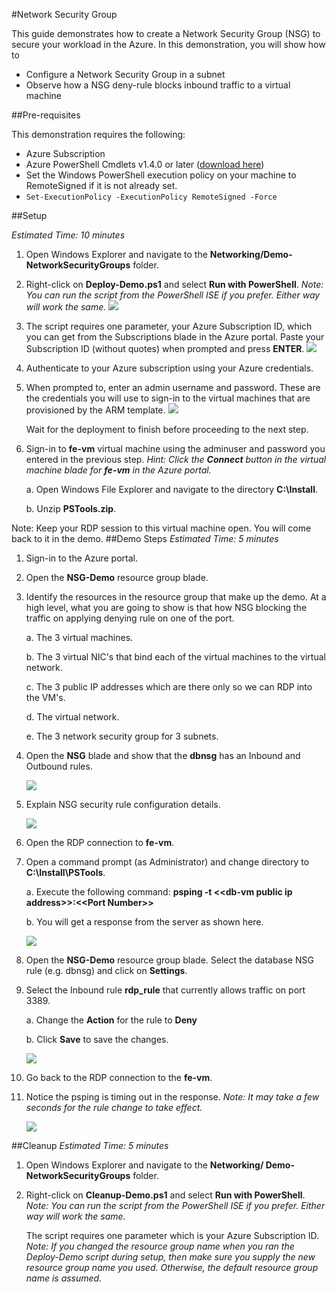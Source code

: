 #Network Security Group

This guide demonstrates how to create a Network Security Group (NSG) to secure your workload in the Azure. In this demonstration, you will show how to

* Configure a Network Security Group in a subnet
* Observe how a NSG deny-rule blocks inbound traffic to a virtual machine

##Pre-requisites

This demonstration requires the following:

* Azure Subscription
* Azure PowerShell Cmdlets v1.4.0 or later ([download here](http://aka.ms/webpi-azps))
* Set the Windows PowerShell execution policy on your machine to RemoteSigned if it is not already set.
 * ` Set-ExecutionPolicy -ExecutionPolicy RemoteSigned -Force `

##Setup

_Estimated Time: 10 minutes_

1. Open Windows Explorer and navigate to the **Networking/Demo-NetworkSecurityGroups** folder.

2. Right-click on **Deploy-Demo.ps1** and select **Run with PowerShell**. *Note: You can run the script from the PowerShell ISE if you prefer. Either way will work the same.*
    <img src="./media/setup-01.png" style="max-width: 500px" />

3. The script requires one parameter, your Azure Subscription ID, which you can get from the Subscriptions blade in the Azure portal. Paste your Subscription ID (without quotes) when prompted and press **ENTER**.
    <img src="./media/setup-02.png" style="max-width: 500px" />

4. Authenticate to your Azure subscription using your Azure credentials.

5. When prompted to, enter an admin username and password. These are the credentials you will use to sign-in to the virtual machines that are provisioned by the ARM template.
    <img src="./media/setup-03.png" style="max-width: 500px" />

    Wait for the deployment to finish before proceeding to the next step.

6. Sign-in to **fe-vm** virtual machine using the adminuser and password you entered in the previous step. *Hint: Click the **Connect** button in the virtual machine blade for **fe-vm** in the Azure portal.*

    a. Open Windows File Explorer and navigate to the directory **C:\Install**.

    b. Unzip **PSTools.zip**.

Note: Keep your RDP session to this virtual machine open. You will come back to it in the demo.
##Demo Steps
_Estimated Time: 5 minutes_

1. Sign-in to the Azure portal.

2. Open the **NSG-Demo** resource group blade.

3. Identify the resources in the resource group that make up the demo. At a high level, what you are going to show is that how NSG blocking the traffic on applying denying rule on one of the port.  

    a. The 3 virtual machines.

    b. The 3 virtual NIC's that bind each of the virtual machines to the virtual network.

    c. The 3 public IP addresses which are there only so we can RDP into the VM's.

    d. The virtual network.

    e. The 3 network security group for 3 subnets.

4. Open the **NSG** blade and show that the **dbnsg** has an Inbound and Outbound rules.

    <img src="./media/demo-01.png" style="max-width: 500px" />

5.	Explain NSG security rule configuration details.

    <img src="./media/demo-02.png" style="max-width: 500px" />

6. Open the RDP connection to **fe-vm**.

7. Open a command prompt (as Administrator) and change directory to **C:\Install\PSTools**. 

    a.  Execute the following command: **psping -t &lt;&lt;db-vm public ip address&gt;&gt;:&lt;&lt;Port Number&gt;&gt;**

    b. You will get a response from the server as shown here.

    <img src="./media/demo-03.png" style="max-width: 500px" />

8. Open the **NSG-Demo** resource group blade. Select the database NSG rule (e.g. dbnsg) and click on **Settings**.

9. Select the Inbound rule **rdp_rule** that currently allows traffic on port 3389.

    a. Change the **Action** for the rule to **Deny**

    b. Click **Save** to save the changes.

    <img src="./media/demo-04.png" style="max-width: 500px" />

10.	Go back to the RDP connection to the **fe-vm**.

11. Notice the psping is timing out in the response. _Note: It may take a few seconds for the rule change to take effect._

    <img src="./media/demo-05.png" style="max-width: 500px" />
##Cleanup
_Estimated Time: 5 minutes_

1. Open Windows Explorer and navigate to the **Networking/ Demo-NetworkSecurityGroups** folder.

2. Right-click on **Cleanup-Demo.ps1** and select **Run with PowerShell**.  _Note: You can run the script from the PowerShell ISE if you prefer. Either way will work the same._

    The script requires one parameter which is your Azure Subscription ID.  _Note: If you changed the resource group name when you ran the Deploy-Demo script during setup, then make sure you supply the new resource group name you used.  Otherwise, the default resource group name is assumed._     



